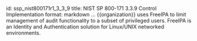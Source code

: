 id: ssp_nist800171r1_3_3_9
title: NIST SP 800-171 3.3.9 Control Implementation
format: markdown
...
{{organization}} uses FreeIPA to limit management of audit functionality to a subset of privileged users. FreeIPA is an Identity and Authentication solution for Linux/UNIX networked environments.

